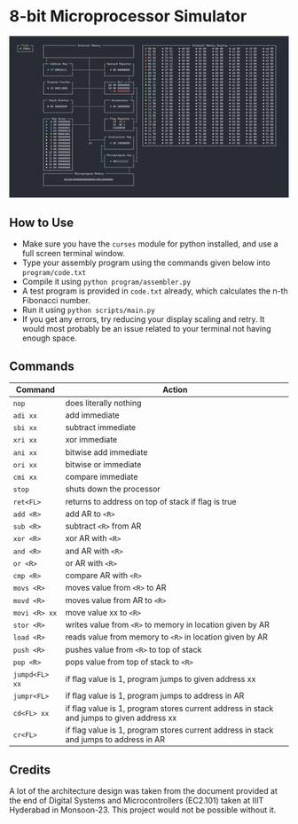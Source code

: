 # 8-bit Microprocessor Simulator

![alt text](image.png)

## How to Use
- Make sure you have the `curses` module for python installed, and use a full screen terminal window.
- Type your assembly program using the commands given below into `program/code.txt` 
- Compile it using `python program/assembler.py`
- A test program is provided in `code.txt` already, which calculates the n-th Fibonacci number.
- Run it using `python scripts/main.py`
- If you get any errors, try reducing your display scaling and retry. It would most probably be an issue related to your terminal not having enough space.

## Commands
 **Command** | **Action** 
---|---
 `nop` | does literally nothing 
 `adi xx` | add immediate 
 `sbi xx` | subtract immediate 
 `xri xx` | xor immediate 
 `ani xx` | bitwise add immediate 
 `ori xx` | bitwise or immediate 
 `cmi xx` | compare immediate 
 `stop` | shuts down the processor 
 `ret<FL>` | returns to address on top of stack if flag is true 
 `add <R>` | add AR to `<R>` 
 `sub <R>` | subtract `<R>` from AR 
 `xor <R>` | xor AR with `<R>` 
 `and <R>` | and AR with `<R>` 
 `or <R>` | or AR with `<R>` 
 `cmp <R>` | compare AR with `<R>` 
 `movs <R>` | moves value from `<R>` to AR 
 `movd <R>` | moves value from AR to `<R>` 
 `movi <R> xx` | move value xx to `<R>` 
 `stor <R>` | writes value from `<R>` to memory in location given by AR 
 `load <R>` | reads value from memory to `<R>` in location given by AR 
 `push <R>` | pushes value from `<R>` to top of stack 
 `pop <R>` | pops value from top of stack to `<R>` 
 `jumpd<FL> xx` | if flag value is 1,  program jumps to given address xx 
 `jumpr<FL>` | if flag value is 1,  program jumps to address in AR 
 `cd<FL> xx` | if flag value is 1, program stores current address in stack and jumps to given address xx 
 `cr<FL>` | if flag value is 1, program stores current address in stack and jumps to address in AR 

## Credits
A lot of the architecture design was taken from the document provided at the end of Digital Systems and Microcontrollers (EC2.101) taken at IIIT Hyderabad in Monsoon-23. This project would not be possible without it.